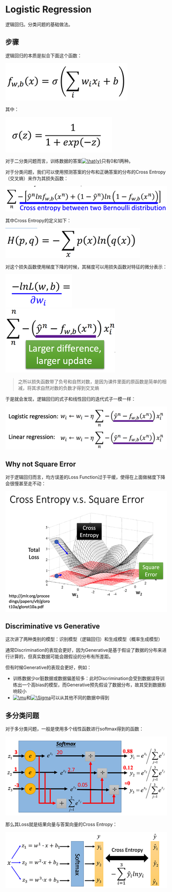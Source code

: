 # Logistic Regression

逻辑回归。分类问题的基础做法。

## 步骤

逻辑回归的本质是拟合下面这个函数：

<img src="img/14.png" />

其中：

<img src="img/15.png" />

对于二分类问题而言，训练数据的答案<a href="https://www.codecogs.com/eqnedit.php?latex=\hat{y}" target="_blank"><img src="https://latex.codecogs.com/gif.latex?\hat{y}" title="\hat{y}" /></a>只有0和1两种。

对于分类问题，我们可以使用预测答案的分布和正确答案的分布的Cross Entropy（交叉熵）来作为其损失函数：

<img src="img/16.png" />

其中Cross Entropy的定义如下：

<img src="img/17.png" />

对这个损失函数使用梯度下降的时候，其梯度可以用损失函数对特征的微分表示：

<img src="img/18.png" /><img src="img/19.png" />

> 之所以损失函数带了负号和自然对数，是因为课件里面的原函数是简单的相减，将其求自然对数的负数才得到交叉熵

于是就会发现，逻辑回归的式子和线性回归的迭代式子一模一样：

<img src="img/20.png" />

## Why not Square Error

对于逻辑回归而言，均方误差的Loss Function过于平缓，使得在上面做梯度下降会很慢甚至走不动：

<img src="img/21.png" />

## Discriminative vs Generative

这次讲了两种类别的模型：识别模型（逻辑回归）和生成模型（概率生成模型）

通常Discrimination的表现会更好，因为Generative是基于假设了数据的分布来进行计算的，但真实数据可能会跟假设的分布有所差距。

但有时候Generative的表现会更好，例如：

+ 训练数据少or脏数据或数据偏差较多：此时Discrimination会受到数据误导训练出一个高bias的模型，而Generative预先假设了数据分布，故其受到数据影响较小
+ <a href="https://www.codecogs.com/eqnedit.php?latex=\mu" target="_blank"><img src="https://latex.codecogs.com/gif.latex?\mu" title="\mu" /></a>和<a href="https://www.codecogs.com/eqnedit.php?latex=\Sigma" target="_blank"><img src="https://latex.codecogs.com/gif.latex?\Sigma" title="\Sigma" /></a>可以从其他不同的数据中得到

## 多分类问题

对于多分类问题，一般是使用多个线性函数进行softmax得到的函数：

<img src="img/22.png" />

那么其Loss就是结果向量与答案向量的Cross Entropy：

<img src="img/23.png" />

